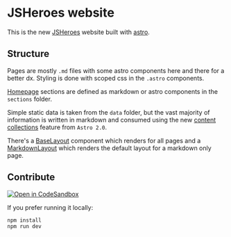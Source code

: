 # JSHeroes website

This is the new [JSHeroes](https://jsheroes.io) website built with [astro](https://astro.build/).

## Structure

Pages are mostly `.md` files with some astro components here and there for a better dx. Styling is done with scoped css in the `.astro` components.

[Homepage](/src/pages/index.astro) sections are defined as markdown or astro components in the `sections` folder.

Simple static data is taken from the `data` folder, but the vast majority of information is written in markdown and consumed using the new [content collections](https://docs.astro.build/en/guides/content-collections/) feature from `Astro 2.0`.

There's a [BaseLayout](/src/layouts/BaseLayout.astro) component which renders for all pages and a [MarkdownLayout](/src/layouts/MarkdownLayout.astro) which renders the default layout for a markdown only page.

## Contribute

[![Open in CodeSandbox](https://assets.codesandbox.io/github/button-edit-lime.svg)](https://codesandbox.io/p/github/jsheroes/website/main)

If you prefer running it locally:

```
npm install
npm run dev
```
